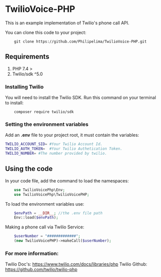 # TwilioVoice-PHP

This is an example implementation of Twilio's phone call API.

You can clone this code to your project:

```git
	git clone https://github.com/Philipelima/TwilioVoice-PHP.git
``` 

## Requirements

1. PHP 7.4 >
2. Twilio/sdk ^5.0 


### Installing Twilio

You will need to install the Twilio SDK. Run this command on your terminal to install:

```
	composer require twilio/sdk 
```


### Setting the environment variables

Add an **.env** file to your project root, it must contain the variables: 

```bash
TWILIO_ACCOUNT_SID= #Your Twilio Account Id.
TWILIO_AUTH_TOKEN=  #Your Twilio Authetication Token.
TWILIO_NUMBER= #The number provided by twilio.
```

## Using the code

In your code file, add the command to load the namespaces:

```php
	use TwilioVoicePhp\Env;
	use TwilioVoicePhp\TwilioVoicePHP;
```

To load the environment variables use:

```php
	$envPath = __DIR__; //the .env file path
	Env::load($envPath);
```

Making a phone call via Twilio Service:

```php
	$userNumber = "#############";
	(new TwilioVoicePHP)->makeCall($userNumber);
```

### For more information:

Twilio Doc's: https://www.twilio.com/docs/libraries/php
Twilio Github: https://github.com/twilio/twilio-php
